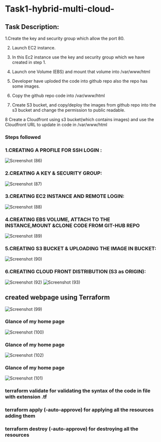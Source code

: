 # Task1-hybrid-multi-cloud-
## Task Description:
1.Create the key and security group which allow the port 80.


2. Launch EC2 instance.


3. In this Ec2 instance use the key and security group which we have created in step 1.


4. Launch one Volume (EBS) and mount that volume into /var/www/html


5. Developer have uploded the code into github repo also the repo has some images.


6. Copy the github repo code into /var/www/html


7. Create S3 bucket, and copy/deploy the images from github repo into the s3 bucket and change the permission to public readable.


8 Create a Cloudfront using s3 bucket(which contains images) and use the Cloudfront URL to  update in code in /var/www/html



### Steps followed

### 1.CREATING A PROFILE FOR SSH LOGIN :
![Screenshot (86)](https://user-images.githubusercontent.com/60479969/84745503-4f7ff400-afd2-11ea-8cf3-bc03bb037079.png)




 ### 2.CREATING A KEY & SECURITY GROUP:
![Screenshot (87)](https://user-images.githubusercontent.com/60479969/84745507-50b12100-afd2-11ea-9c7d-94922fda6546.png)

### 3.CREATING EC2 INSTANCE AND REMOTE LOGIN:
![Screenshot (88)](https://user-images.githubusercontent.com/60479969/84745509-5149b780-afd2-11ea-8b20-6c6570421013.png)

### 4.CREATING EBS VOLUME, ATTACH TO THE INSTANCE,MOUNT &CLONE CODE FROM GIT-HUB REPO
![Screenshot (89)](https://user-images.githubusercontent.com/60479969/84745511-5149b780-afd2-11ea-8453-f0b9b037db3a.png)

### 5.CREATING S3 BUCKET & UPLOADING THE IMAGE IN BUCKET:
![Screenshot (90)](https://user-images.githubusercontent.com/60479969/84745513-51e24e00-afd2-11ea-893f-a67bef458139.png)

### 6.CREATING CLOUD FRONT DISTRIBUTION (S3 as ORIGIN):
![Screenshot (92)](https://user-images.githubusercontent.com/60479969/84745516-53137b00-afd2-11ea-9087-d8ea34a38c22.png)
![Screenshot (93)](https://user-images.githubusercontent.com/60479969/84745517-53137b00-afd2-11ea-9406-68da0ff08e9e.png)

##  created webpage using Terraform
![Screenshot (99)](https://user-images.githubusercontent.com/60479969/84746097-1b590300-afd3-11ea-976d-2476b2f5cd6a.png)
### Glance of my home page
![Screenshot (100)](https://user-images.githubusercontent.com/60479969/84746099-1c8a3000-afd3-11ea-8831-75357a1c29ae.png)
### Glance of my home page
![Screenshot (102)](https://user-images.githubusercontent.com/60479969/84746101-1d22c680-afd3-11ea-9b43-4301c2cf6838.png)
### Glance of my home page
![Screenshot (101)](https://user-images.githubusercontent.com/60479969/84746103-1e53f380-afd3-11ea-9c35-39fbc7ed2a75.png)


### terraform validate for validating the syntax of the code in file with extension .tf
### terraform apply (-auto-approve) for applying all the resources adding them
### terraform destroy (-auto-approve) for destroying all the resources
